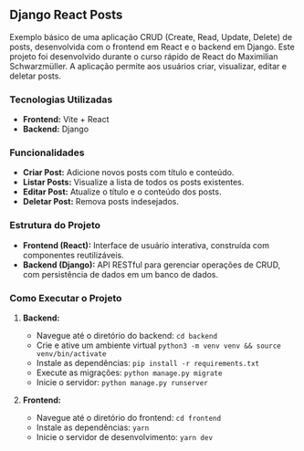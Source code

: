 ## Django React Posts

Exemplo básico de uma aplicação CRUD (Create, Read, Update, Delete) de posts, desenvolvida com o frontend em React e o backend em Django. Este projeto foi desenvolvido durante o curso rápido de React do Maximilian Schwarzmüller. A aplicação permite aos usuários criar, visualizar, editar e deletar posts.

### Tecnologias Utilizadas

- **Frontend:** Vite + React
- **Backend:** Django

### Funcionalidades

- **Criar Post:** Adicione novos posts com título e conteúdo.
- **Listar Posts:** Visualize a lista de todos os posts existentes.
- **Editar Post:** Atualize o título e o conteúdo dos posts.
- **Deletar Post:** Remova posts indesejados.

### Estrutura do Projeto

- **Frontend (React):** Interface de usuário interativa, construída com componentes reutilizáveis.
- **Backend (Django):** API RESTful para gerenciar operações de CRUD, com persistência de dados em um banco de dados.

### Como Executar o Projeto

1. **Backend:**
   - Navegue até o diretório do backend: `cd backend`
   - Crie e ative um ambiente virtual `python3 -m venv venv && source venv/bin/activate`
   - Instale as dependências: `pip install -r requirements.txt`
   - Execute as migrações: `python manage.py migrate`
   - Inicie o servidor: `python manage.py runserver`

2. **Frontend:**
   - Navegue até o diretório do frontend: `cd frontend`
   - Instale as dependências: `yarn`
   - Inicie o servidor de desenvolvimento: `yarn dev`
